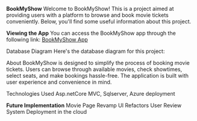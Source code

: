 **BookMyShow**
Welcome to BookMyShow! This is a project aimed at providing users with a platform to browse and book movie tickets conveniently. Below, you'll find some useful information about this project.

**Viewing the App**
You can access the BookMyShow app through the following link: [BookMyShow App](https://emovietickets20240217232608.azurewebsites.net/)

Database Diagram
Here's the database diagram for this project:


About
BookMyShow is designed to simplify the process of booking movie tickets. Users can browse through available movies, check showtimes, select seats, and make bookings hassle-free. The application is built with user experience and convenience in mind.

Technologies Used
Asp.netCore MVC, Sqlserver, Azure deployment

**Future Implementation**
Movie Page Revamp
UI Refactors
User Review System
Deployment in the cloud
